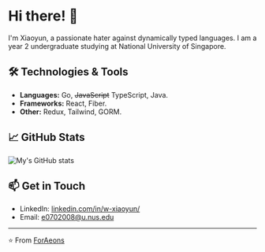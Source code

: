 # Hi there! 👋

I'm Xiaoyun, a passionate hater against dynamically typed languages. I am a year 2 undergraduate studying at National University of Singapore.

## 🛠️ Technologies & Tools

- **Languages:** Go, ~~JavaScript~~ TypeScript, Java.
- **Frameworks:** React, Fiber.
- **Other:** Redux, Tailwind, GORM.

## 📈 GitHub Stats

![My's GitHub stats](https://github-readme-stats.vercel.app/api?username=ForAeons&show_icons=true&theme=dracula)

## 📫 Get in Touch

- LinkedIn: [linkedin.com/in/w-xiaoyun/](https://www.linkedin.com/in/w-xiaoyun/)
- Email: e0702008@u.nus.edu

---

⭐️ From [ForAeons](https://github.com/ForAeons)
